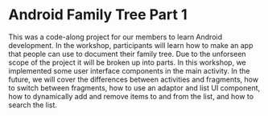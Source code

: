 # Android Family Tree Part 1

This was a code-along project for our members to learn Android development. In the workshop, participants will learn how to make an app that people can use to document their family tree. Due to the unforseen scope of the project it will be broken up into parts. In this workshop, we implemented some user interface components in the main activity. In the future, we will cover the differences between activities and fragments, how to switch between fragments, how to use an adaptor and list UI component, how to dynamically add and remove items to and from the list, and how to search the list. 

